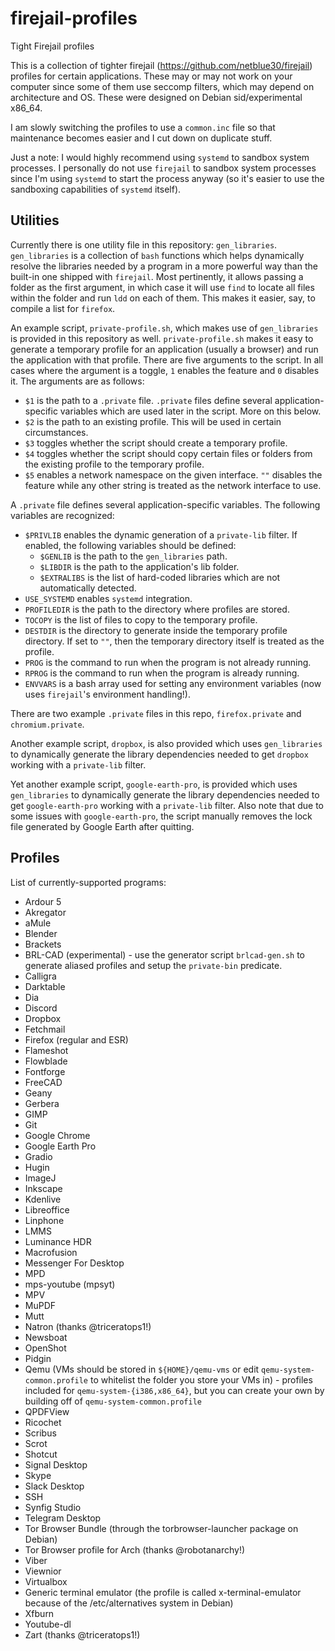 # firejail-profiles
Tight Firejail profiles

This is a collection of tighter firejail (https://github.com/netblue30/firejail) profiles for certain applications. These may or may not work on your computer since some of them use seccomp filters, which may depend on architecture and OS. These were designed on Debian sid/experimental x86_64.

I am slowly switching the profiles to use a `common.inc` file so that maintenance becomes easier and I cut down on duplicate stuff.

Just a note: I would highly recommend using `systemd` to sandbox system processes. I personally do not use `firejail` to sandbox system processes since I'm using `systemd` to start the process anyway (so it's easier to use the sandboxing capabilities of `systemd` itself).

## Utilities

Currently there is one utility file in this repository: `gen_libraries`. `gen_libraries` is a collection of `bash` functions which helps dynamically resolve the libraries needed by a program in a more powerful way than the built-in one shipped with `firejail`. Most pertinently, it allows passing a folder as the first argument, in which case it will use `find` to locate all files within the folder and run `ldd` on each of them. This makes it easier, say, to compile a list for `firefox`.

An example script, `private-profile.sh`, which makes use of `gen_libraries` is provided in this repository as well. `private-profile.sh` makes it easy to generate a temporary profile for an application (usually a browser) and run the application with that profile. There are five arguments to the script. In all cases where the argument is a toggle, `1` enables the feature and `0`  disables it. The arguments are as follows:

* `$1` is the path to a `.private` file. `.private` files define several application-specific variables which are used later in the script. More on this below.
* `$2` is the path to an existing profile. This will be used in certain circumstances.
* `$3` toggles whether the script should create a temporary profile.
* `$4` toggles whether the script should copy certain files or folders from the existing profile to the temporary profile.
* `$5` enables a network namespace on the given interface. `""` disables the feature while any other string is treated as the network interface to use.

A `.private` file defines several application-specific variables. The following variables are recognized:

* `$PRIVLIB` enables the dynamic generation of a `private-lib` filter. If enabled, the following variables should be defined:
  * `$GENLIB` is the path to the `gen_libraries` path. 
  * `$LIBDIR` is the path to the application's lib folder.
  * `$EXTRALIBS` is the list of hard-coded libraries which are not automatically detected.
* `USE_SYSTEMD` enables `systemd` integration.
* `PROFILEDIR` is the path to the directory where profiles are stored.
* `TOCOPY` is the list of files to copy to the temporary profile.
* `DESTDIR` is the directory to generate inside the temporary profile directory. If set to `""`, then the temporary directory itself is treated as the profile.
* `PROG` is the command to run when the program is not already running.
* `RPROG` is the command to run when the program is already running.
* `ENVVARS` is a bash array used for setting any environment variables (now uses `firejail`'s environment handling!).

There are two example `.private` files in this repo, `firefox.private` and `chromium.private`.

Another example script, `dropbox`, is also provided which uses `gen_libraries` to dynamically generate the library dependencies needed to get `dropbox` working with a `private-lib` filter.

Yet another example script, `google-earth-pro`, is provided which uses `gen_libraries` to dynamically generate the library dependencies needed to get `google-earth-pro` working with a `private-lib` filter. Also note that due to some issues with `google-earth-pro`, the script manually removes the lock file generated by Google Earth after quitting.

## Profiles

List of currently-supported programs:
* Ardour 5
* Akregator
* aMule
* Blender
* Brackets
* BRL-CAD (experimental) - use the generator script `brlcad-gen.sh` to generate aliased profiles and setup the `private-bin` predicate.
* Calligra
* Darktable
* Dia
* Discord
* Dropbox
* Fetchmail
* Firefox (regular and ESR)
* Flameshot
* Flowblade
* Fontforge
* FreeCAD
* Geany
* Gerbera
* GIMP
* Git
* Google Chrome
* Google Earth Pro
* Gradio
* Hugin
* ImageJ
* Inkscape
* Kdenlive
* Libreoffice
* Linphone
* LMMS
* Luminance HDR
* Macrofusion
* Messenger For Desktop
* MPD
* mps-youtube (mpsyt)
* MPV
* MuPDF
* Mutt
* Natron (thanks @triceratops1!)
* Newsboat
* OpenShot
* Pidgin
* Qemu (VMs should be stored in `${HOME}/qemu-vms` or edit `qemu-system-common.profile` to whitelist the folder you store your VMs in) - profiles included for `qemu-system-{i386,x86_64}`, but you can create your own by building off of `qemu-system-common.profile`
* QPDFView
* Ricochet
* Scribus
* Scrot
* Shotcut
* Signal Desktop
* Skype
* Slack Desktop
* SSH
* Synfig Studio
* Telegram Desktop
* Tor Browser Bundle (through the torbrowser-launcher package on Debian)
* Tor Browser profile for Arch (thanks @robotanarchy!)
* Viber
* Viewnior
* Virtualbox
* Generic terminal emulator (the profile is called x-terminal-emulator because of the /etc/alternatives system in Debian)
* Xfburn
* Youtube-dl
* Zart (thanks @triceratops1!)
